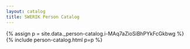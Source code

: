 ```yaml
---
layout: catalog
title: SWERIK Person Catalog
---
```

{% assign p = site.data._person-catalog.i-MAq7aZioSiBhPYkFcGkbwg %}
{% include person-catalog.html p=p %}

